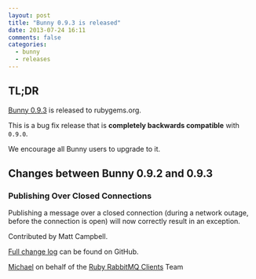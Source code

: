 ```yaml
---
layout: post
title: "Bunny 0.9.3 is released"
date: 2013-07-24 16:11
comments: false
categories:
  - bunny
  - releases
---
```


## TL;DR

[Bunny 0.9.3](https://rubygems.org/gems/bunny/versions/0.9.3) is released to rubygems.org.

This is a bug fix release that is **completely backwards compatible**
with `0.9.0`.

We encourage all Bunny users to upgrade to it.



## Changes between Bunny 0.9.2 and 0.9.3

### Publishing Over Closed Connections

Publishing a message over a closed connection (during a network outage, before the connection
is open) will now correctly result in an exception.

Contributed by Matt Campbell.



[Full change log](https://github.com/ruby-amqp/bunny/blob/0.9.x-stable/ChangeLog.md) can be found on GitHub.


[Michael](http://twitter.com/michaelklishin) on behalf of the [Ruby RabbitMQ Clients](http://github.com/ruby-amqp) Team
